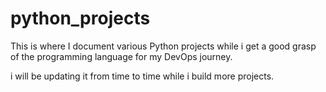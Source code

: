 # python_projects

This is where I document various Python projects while i get a good grasp of the programming language for my DevOps journey. 

i will be updating it from time to time while i build more projects. 
